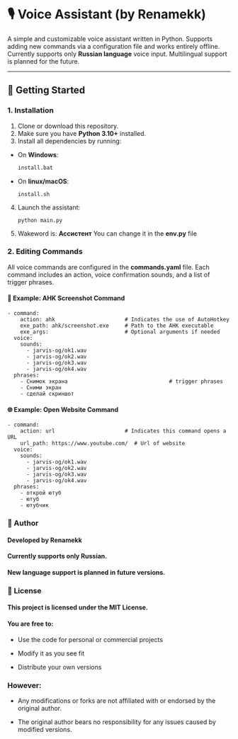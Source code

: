 # 🎙️ Voice Assistant (by Renamekk)

A simple and customizable voice assistant written in Python. Supports adding new commands via a configuration file and works entirely offline. Currently supports only **Russian language** voice input. Multilingual support is planned for the future.

---

## 🚀 Getting Started

### 1. Installation

1. Clone or download this repository.
2. Make sure you have **Python 3.10+** installed.
3. Install all dependencies by running:

- On **Windows**:
  ```bash
  install.bat
  ```
- On **linux/macOS**:
  ```
  install.sh
  ```

4. Launch the assistant:

   ```
   python main.py
   ```

5. Wakeword is:
   **Ассистент**
   You can change it in the **env.py** file

### 2. Editing Commands

All voice commands are configured in the **commands.yaml** file. Each command includes an action, voice confirmation sounds, and a list of trigger phrases.

#### 📸 Example: AHK Screenshot Command

```
- command:
    action: ahk                      # Indicates the use of AutoHotkey
    exe_path: ahk/screenshot.exe     # Path to the AHK executable
    exe_args:                        # Optional arguments if needed
  voice:
    sounds:
      - jarvis-og/ok1.wav
      - jarvis-og/ok2.wav
      - jarvis-og/ok3.wav
      - jarvis-og/ok4.wav
  phrases:
    - Снимок экрана                                # trigger phrases
    - Сними экран
    - сделай скриншот
```

#### 🌐 Example: Open Website Command

```
- command:
    action: url                      # Indicates this command opens a URL
    url_path: https://www.youtube.com/  # Url of website
  voice:
    sounds:
      - jarvis-og/ok1.wav
      - jarvis-og/ok2.wav
      - jarvis-og/ok3.wav
      - jarvis-og/ok4.wav
  phrases:
    - открой ютуб
    - ютуб
    - ютубчик

```

### 👤 Author

#### Developed by Renamekk

#### Currently supports only Russian.

#### New language support is planned in future versions.

### 📝 License

#### This project is licensed under the MIT License.

#### You are free to:

- Use the code for personal or commercial projects

- Modify it as you see fit

- Distribute your own versions

### However:

- Any modifications or forks are not affiliated with or endorsed by the original author.

- The original author bears no responsibility for any issues caused by modified versions.

